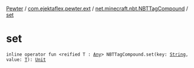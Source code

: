 [Pewter](../../index.md) / [com.ejektaflex.pewter.ext](../index.md) / [net.minecraft.nbt.NBTTagCompound](index.md) / [set](./set.md)

# set

`inline operator fun <reified T : `[`Any`](https://kotlinlang.org/api/latest/jvm/stdlib/kotlin/-any/index.html)`> NBTTagCompound.set(key: `[`String`](https://kotlinlang.org/api/latest/jvm/stdlib/kotlin/-string/index.html)`, value: `[`T`](set.md#T)`): `[`Unit`](https://kotlinlang.org/api/latest/jvm/stdlib/kotlin/-unit/index.html)